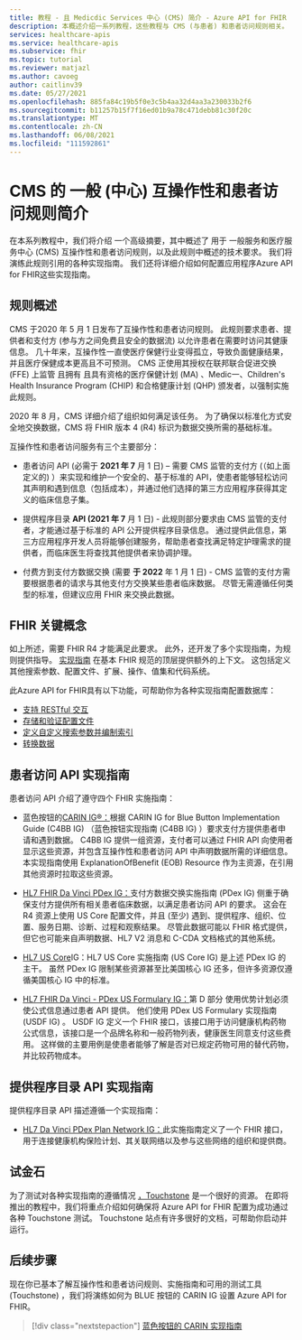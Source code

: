 ```yaml
---
title: 教程 - 且 Medicdic Services 中心 (CMS) 简介 - Azure API for FHIR
description: 本概述介绍一系列教程，这些教程与 CMS (与患者) 和患者访问规则相关。
services: healthcare-apis
ms.service: healthcare-apis
ms.subservice: fhir
ms.topic: tutorial
ms.reviewer: matjazl
ms.author: cavoeg
author: caitlinv39
ms.date: 05/27/2021
ms.openlocfilehash: 885fa84c19b5f0e3c5b4aa32d4aa3a230033b2f6
ms.sourcegitcommit: b11257b15f7f16ed01b9a78c471debb81c30f20c
ms.translationtype: MT
ms.contentlocale: zh-CN
ms.lasthandoff: 06/08/2021
ms.locfileid: "111592861"
---
```

# <a name="centers-for-medicare-and-medicaid-services-cms-interoperability-and-patient-access-rule-introduction"></a>CMS 的 一般 (中心) 互操作性和患者访问规则简介

在本系列教程中，我们将介绍 一个高级摘要，其中概述了 用于 一般服务和医疗服务中心 (CMS) 互操作性和患者访问规则，以及此规则中概述的技术要求。 我们将演练此规则引用的各种实现指南。 我们还将详细介绍如何配置应用程序Azure API for FHIR这些实现指南。


## <a name="rule-overview"></a>规则概述

CMS 于[](https://www.cms.gov/Regulations-and-Guidance/Guidance/Interoperability/index)2020 年 5 月 1 日发布了互操作性和患者访问规则。 此规则要求患者、提供者和支付方 (参与方之间免费且安全的数据流) 以允许患者在需要时访问其健康信息。 几十年来，互操作性一直使医疗保健行业变得孤立，导致负面健康结果，并且医疗保健成本更高且不可预测。 CMS 正使用其授权在联邦联合促进交换 (FFE) 上监管 且拥有 且具有资格的医疗保健计划 (MA) 、Medic一、Children's Health Insurance Program (CHIP) 和合格健康计划 (QHP) 颁发者，以强制实施此规则。 

2020 年 8 月，CMS 详细介绍了组织如何满足该任务。 为了确保以标准化方式安全地交换数据，CMS 将 FHIR 版本 4 (R4) 标识为数据交换所需的基础标准。 

互操作性和患者访问服务有三个主要部分：

* 患者访问 API (必需于 **2021 年 7** 月 1 日) – 需要 CMS 监管的支付方 (（如上面定义的) ）来实现和维护一个安全的、基于标准的 API，使患者能够轻松访问其声明和遇到信息（包括成本），并通过他们选择的第三方应用程序获得其定义的临床信息子集。  

* 提供程序目录 **API (2021 年 7** 月 1 日) - 此规则部分要求由 CMS 监管的支付者，才能通过基于标准的 API 公开提供程序目录信息。 通过提供此信息，第三方应用程序开发人员将能够创建服务，帮助患者查找满足特定护理需求的提供者，而临床医生将查找其他提供者来协调护理。  

* 付费方到支付方数据交换 (需要 **于 2022** 年 1 月 1 日) - CMS 监管的支付方需要根据患者的请求与其他支付方交换某些患者临床数据。 尽管无需遵循任何类型的标准，但建议应用 FHIR 来交换此数据。 

## <a name="key-fhir-concepts"></a>FHIR 关键概念

如上所述，需要 FHIR R4 才能满足此要求。 此外，还开发了多个实现指南，为规则提供指导。 [实现指南](https://www.hl7.org/fhir/implementationguide.html) 在基本 FHIR 规范的顶层提供额外的上下文。 这包括定义其他搜索参数、配置文件、扩展、操作、值集和代码系统。

此Azure API for FHIR具有以下功能，可帮助你为各种实现指南配置数据库：

* [支持 RESTful 交互](fhir-features-supported.md)
* [存储和验证配置文件](validation-against-profiles.md)
* [定义自定义搜索参数并编制索引](how-to-do-custom-search.md)
* [转换数据](convert-data.md)

## <a name="patient-access-api-implementation-guides"></a>患者访问 API 实现指南

患者访问 API 介绍了遵守四个 FHIR 实施指南：

* 蓝色按钮的[CARIN IG®：](http://hl7.org/fhir/us/carin-bb/STU1/index.html)根据 CARIN IG for Blue Button Implementation Guide (C4BB IG) （蓝色按钮实现指南 (C4BB IG) ）要求支付方提供患者申请和遇到数据。 C4BB IG 提供一组资源，支付者可以通过 FHIR API 向使用者显示这些资源，并包含互操作性和患者访问 API 中声明数据所需的详细信息。 本实现指南使用 ExplanationOfBenefit (EOB) Resource 作为主资源，在引用其他资源时拉取这些资源。
* [HL7 FHIR Da Vinci PDex IG：](http://hl7.org/fhir/us/davinci-pdex/STU1/index.html)支付方数据交换实施指南 (PDex IG) 侧重于确保支付方提供所有相关患者临床数据，以满足患者访问 API 的要求。 这会在 R4 资源上使用 US Core 配置文件，并且 (至少) 遇到、提供程序、组织、位置、服务日期、诊断、过程和观察结果。 尽管此数据可能以 FHIR 格式提供，但它也可能来自声明数据、HL7 V2 消息和 C-CDA 文档格式的其他系统。
* [HL7 US Core](https://www.hl7.org/fhir/us/core/toc.html)IG：HL7 US Core 实施指南 (US Core IG) 是上述 PDex IG 的主干。 虽然 PDex IG 限制某些资源甚至比美国核心 IG 还多，但许多资源仅遵循美国核心 IG 中的标准。

* [HL7 FHIR Da Vinci - PDex US Formulary IG：](http://hl7.org/fhir/us/Davinci-drug-formulary/index.html)第 D 部分 使用优势计划必须使公式信息通过患者 API 提供。 他们使用 PDex US Formulary 实现指南 (USDF IG) 。 USDF IG 定义一个 FHIR 接口，该接口用于访问健康机构药物公式信息，该接口是一个品牌名称和一般药物列表，健康医生同意支付这些费用。 这样做的主要用例是使患者能够了解是否对已规定药物可用的替代药物，并比较药物成本。

## <a name="provider-directory-api-implementation-guide"></a>提供程序目录 API 实现指南

提供程序目录 API 描述遵循一个实现指南：

* [HL7 Da Vinci PDex Plan Network IG：](http://build.fhir.org/ig/HL7/davinci-pdex-plan-net/)此实施指南定义了一个 FHIR 接口，用于连接健康机构保险计划、其关联网络以及参与这些网络的组织和提供商。

## <a name="touchstone"></a>试金石

为了测试对各种实现指南的遵循情况 [，Touchstone](https://touchstone.aegis.net/touchstone/) 是一个很好的资源。 在即将推出的教程中，我们将重点介绍如何确保将 Azure API for FHIR 配置为成功通过各种 Touchstone 测试。 Touchstone 站点有许多很好的文档，可帮助你启动并运行。

## <a name="next-steps"></a>后续步骤

现在你已基本了解互操作性和患者访问规则、实施指南和可用的测试工具 (Touchstone) ，我们将演练如何为 BLUE 按钮的 CARIN IG 设置 Azure API for FHIR。 

>[!div class="nextstepaction"]
>[蓝色按钮的 CARIN 实现指南](carin-implementation-guide-blue-button-tutorial.md)  